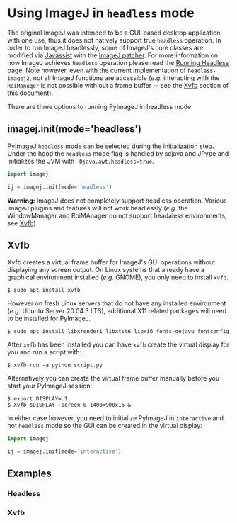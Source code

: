 # Using ImageJ in `headless` mode

The original ImageJ was intended to be a GUI-based desktop application with one use, thus it does not natively support true `headless` operation. In order to run ImageJ headlessly, some of ImageJ's core classes are modified via [Javassist](https://imagej.net/develop/javassist) with the [ImageJ patcher](https://github.com/imagej/ij1-patcher/). For more information on how ImageJ achieves `headless` operation please read the [Running Headless](https://imagej.net/learn/headless) page. Note however, even with the current implementation of `headless-imagej2`, not all ImageJ functions are accessible (_e.g._ interacting with the `RoiManager` is not possible with out a frame buffer -- see the [Xvfb](#Xvfb) section of this document).

There are three options to running PyImageJ in headless mode:

## imagej.init(mode='headless')

PyImageJ `headless` mode can be selected during the initialization step. Under the hood the `headless` mode flag is handled by scjava and JPype and initializes the JVM with `-Djava.awt.headless=true`.

```python
import imagej

ij = imagej.init(mode='headless')
```

**Warning:** ImageJ does not completely support headless operation. Various ImageJ plugins and features will not work headlessly (_e.g._ the WindowManager and RoiMAnager do not support headaless environments, see [Xvfb](#Xvfb))

## Xvfb

Xvfb creates a virtual frame buffer for ImageJ's GUI operations without displaying any screen output. On Linux systems that already have a graphical environment installed (_e.g._ GNOME), you only need to install `xvfb`. 

```console
$ sudo apt install xvfb
```

However on fresh Linux servers that do not have any installed environment (_e.g._ Ubuntu Server 20.04.3 LTS), additional X11 related packages will need to be installed for PyImageJ.

```console
$ sudo apt install libxrender1 libxtst6 libxi6 fonts-dejavu fontconfig
```

After `xvfb` has been installed you can have `xvfb` create the virtual display for you and run a script with:

```console
$ xvfb-run -a python script.py
```

Alternatively you can create the virtual frame buffer manually before you start your PyImageJ session:

```console
$ export DISPLAY=:1
$ Xvfb $DISPLAY -screen 0 1400x900x16 &
```

In either case however, you need to initialize PyImageJ in `interactive` and not `headless` mode so the GUI can be created in the virtual display:

```python
import imagej

ij = imagej.init(mode='interactive')
```

## Examples

### Headless

### Xvfb